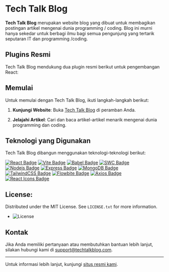 # Tech Talk Blog

**Tech Talk Blog** merupakan website blog yang dibuat untuk membagikan postingan artikel mengenai dunia programming / coding. Blog ini murni hanya sekedar untuk berbagi ilmu bagi semua pengunjung yang tertarik seputaran IT dan programming /coding.

## Plugins Resmi

Tech Talk Blog mendukung dua plugin resmi berikut untuk pengembangan React:

## Memulai

Untuk memulai dengan Tech Talk Blog, ikuti langkah-langkah berikut:

1. **Kunjungi Website**:
   Buka [Tech Talk Blog](https://tech-talk-blog-rho.vercel.app/) di peramban Anda.

2. **Jelajahi Artikel**:
   Cari dan baca artikel-artikel menarik mengenai dunia programming dan coding.


## Teknologi yang Digunakan

Tech Talk Blog dibangun menggunakan teknologi-teknologi berikut:

[![React Badge](https://img.shields.io/badge/react-%2320232a.svg?style=for-the-badge&logo=react&logoColor=%2361DAFB)](#)
[![Vite Badge](https://img.shields.io/badge/vite-%23646CFF.svg?style=for-the-badge&logo=vite&logoColor=white)](#)
[![Babel Badge](https://img.shields.io/badge/babel-%23F9DC3E.svg?style=for-the-badge&logo=babel&logoColor=black)](#)
[![SWC Badge](https://img.shields.io/badge/swc-%23CA4245.svg?style=for-the-badge&logo=swc&logoColor=white)](#)
[![Nodejs Badge](https://img.shields.io/badge/node.js-%23339933.svg?style=for-the-badge&logo=nodedotjs&logoColor=white)](#)
[![Express Badge](https://img.shields.io/badge/express-%23000000.svg?style=for-the-badge&logo=express&logoColor=white)](#)
[![MongoDB Badge](https://img.shields.io/badge/mongodb-%2347A248.svg?style=for-the-badge&logo=mongodb&logoColor=white)](#)
[![TailwindCSS Badge](https://img.shields.io/badge/tailwindcss-%2338B2AC.svg?style=for-the-badge&logo=tailwind-css&logoColor=white)](#)
[![Flowbite Badge](https://img.shields.io/badge/flowbite-%231A202C.svg?style=for-the-badge&logo=flowbite&logoColor=white)](#)
[![Axios Badge](https://img.shields.io/badge/axios-%235A29E4.svg?style=for-the-badge&logo=axios&logoColor=white)](#)
[![React Icons Badge](https://img.shields.io/badge/react--icons-%23E91E63.svg?style=for-the-badge&logo=react&logoColor=white)](#)

## License:
Distributed under the MIT License. See `LICENSE.txt` for more information.
- ![License](https://img.shields.io/badge/License-MIT-yellow)

## Kontak

Jika Anda memiliki pertanyaan atau membutuhkan bantuan lebih lanjut, silakan hubungi kami di [support@techtalkblog.com](mailto:support@techtalkblog.com).

---

Untuk informasi lebih lanjut, kunjungi [situs resmi kami](https://tech-talk-blog-rho.vercel.app/).
